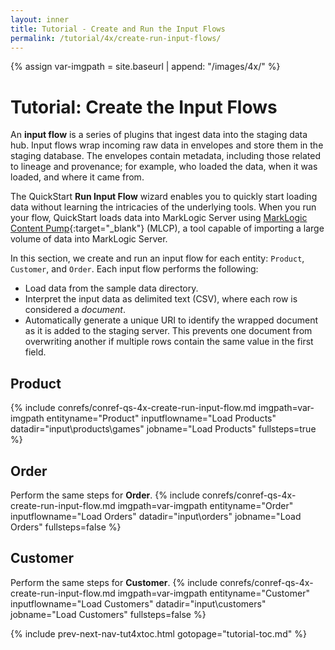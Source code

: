 ```yaml
---
layout: inner
title: Tutorial - Create and Run the Input Flows
permalink: /tutorial/4x/create-run-input-flows/
---
```


{% assign var-imgpath = site.baseurl | append: "/images/4x/" %}


# Tutorial: Create the Input Flows

An **input flow** is a series of plugins that ingest data into the staging data hub. Input flows wrap incoming raw data in envelopes and store them in the staging database. The envelopes contain metadata, including those related to lineage and provenance; for example, who loaded the data, when it was loaded, and where it came from.

The QuickStart **Run Input Flow** wizard enables you to quickly start loading data without learning the intricacies of the underlying tools. When you run your flow, QuickStart loads data into MarkLogic Server using [MarkLogic Content Pump](https://docs.marklogic.com/guide/mlcp){:target="_blank"} (MLCP), a tool capable of importing a large volume of data into MarkLogic Server.

In this section, we create and run an input flow for each entity: `Product`, `Customer`, and `Order`. Each input flow performs the following:

  - Load data from the sample data directory.
  - Interpret the input data as delimited text (CSV), where each row is considered a *document*.
  - Automatically generate a unique URI to identify the wrapped document as it is added to the staging server. This prevents one document from overwriting another if multiple rows contain the same value in the first field.


## Product

{% include conrefs/conref-qs-4x-create-run-input-flow.md
     imgpath=var-imgpath
     entityname="Product"
     inputflowname="Load Products"
     datadir="input\products\games"
     jobname="Load Products"
     fullsteps=true
%}


## Order

Perform the same steps for **Order**.
{% include conrefs/conref-qs-4x-create-run-input-flow.md
     imgpath=var-imgpath
     entityname="Order"
     inputflowname="Load Orders"
     datadir="input\orders"
     jobname="Load Orders"
     fullsteps=false
%}


## Customer

Perform the same steps for **Customer**.
{% include conrefs/conref-qs-4x-create-run-input-flow.md
     imgpath=var-imgpath
     entityname="Customer"
     inputflowname="Load Customers"
     datadir="input\customers"
     jobname="Load Customers"
     fullsteps=false %}


{% include prev-next-nav-tut4xtoc.html gotopage="tutorial-toc.md" %}
